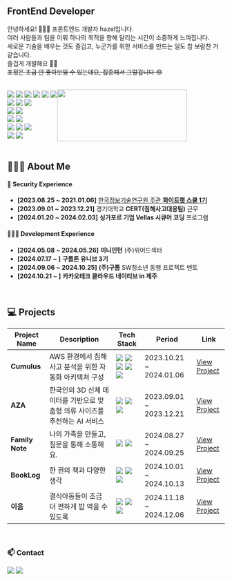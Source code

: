 ## FrontEnd Developer

안녕하세요! 🙋🏻‍♀️ 프론트엔드 개발자 hazel입니다. <br />
여러 사람들과 팀을 이뤄 하나의 목적을 향해 달리는 시간이 소중하게 느껴집니다. <br />
새로운 기술을 배우는 것도 즐겁고, 누군가를 위한 서비스를 만드는 일도 참 보람찬 거 같습니다. <br />
즐겁게 개발해요 👏🏻 <br />
~~표정은 조금 안 좋아보일 수 있는데요, 집중해서 그럴겁니다 😓~~
<br />
<br />

<div style="display: flex; flex-direction: row; align-items: center;">
<div>
<div>
  <img src="https://img.shields.io/badge/C-00599C?style=flat&logo=c&logoColor=white" />
  <img src="https://img.shields.io/badge/Python-3776AB?style=flat&logo=python&logoColor=white" />
  <img src="https://img.shields.io/badge/HTML-E34F26?style=flat&logo=html5&logoColor=white" />
  <img src="https://img.shields.io/badge/CSS-1572B6?style=flat&logo=css3&logoColor=white" />
  <img src="https://img.shields.io/badge/JavaScript-F7DF1E?style=flat&logo=javascript&logoColor=black" />
  <img src="https://img.shields.io/badge/TypeScript-007ACC?style=flat&logo=typescript&logoColor=white" />
</div>

<div>
  <img src="https://img.shields.io/badge/React-61DAFB?style=flat&logo=react&logoColor=black" />
  <img src="https://img.shields.io/badge/Emotion-EC6E4C?style=flat&logo=emotion&logoColor=white" />
  <img src="https://img.shields.io/badge/Tailwind_CSS-38B2AC?style=flat&logo=tailwind-css&logoColor=white" />
</div>

<div>
  <img src="https://img.shields.io/badge/Express-000000?style=flat&logo=express&logoColor=white" />
  <img src="https://img.shields.io/badge/FastAPI-005571?style=flat&logo=fastapi&logoColor=white" />
</div>

<div>
  <img src="https://img.shields.io/badge/MySQL-4479A1?style=flat&logo=mysql&logoColor=white" />
  <img src="https://img.shields.io/badge/MongoDB-47A248?style=flat&logo=mongodb&logoColor=white" />
</div>

<div>
  <img src="https://img.shields.io/badge/Linux-FCC624?style=flat&logo=linux&logoColor=black" />
  <img src="https://img.shields.io/badge/AWS-232F3E?style=flat&logo=amazonaws&logoColor=white" />
  <img src="https://img.shields.io/badge/Docker-2496ED?style=flat&logo=docker&logoColor=white" />
</div>

<div>
  <img src="https://img.shields.io/badge/Notion-000000?style=flat&logo=notion&logoColor=white" />
  <img src="https://img.shields.io/badge/GitHub-181717?style=flat&logo=github&logoColor=white" />
</div>
</div>

<a href="https://github.com/devxb/gitanimals">
  <img
    src="https://render.gitanimals.org/lines/gmlwlsdl?pet-id=647825472186737206&contribution-view=false"
    width="300"
    height="120"
  />
</a>
</div>
<br />

## 👩🏻‍💻 About Me

#### 🔐 Security Experience

- **[2023.08.25 ~ 2021.01.06]** [한국정보기술연구원 주관 **화이트햇 스쿨 1기**](https://m.ddaily.co.kr/page/view/2023083118071281749)
- **[2023.09.01 ~ 2023.12.21]** 경기대학교 **CERT(침해사고대응팀)** 근무
- **[2024.01.20 ~ 2024.02.03]** **싱가포르 기업 Vellas 시큐어 코딩** 프로그램

#### 👩🏻‍💻 Development Experience

- **[2024.05.08 ~ 2024.05.26]** **미니인턴** (주)위어드섹터
- **[2024.07.17 ~ ]** **구름톤 유니브 3기**
- **[2024.09.06 ~ 2024.10.25]** **(주)구름** SW청소년 동행 프로젝트 멘토
- **[2024.10.21 ~ ]** **카카오테크 클라우드 네이티브 in 제주**

<br />

## 💻 Projects

| Project Name    | Description                                                                | Tech Stack                                                                                                                                                                                                                                                                                                                                                                                                                                                                                         | Period                  | Link                                                                                |
| --------------- | -------------------------------------------------------------------------- | -------------------------------------------------------------------------------------------------------------------------------------------------------------------------------------------------------------------------------------------------------------------------------------------------------------------------------------------------------------------------------------------------------------------------------------------------------------------------------------------------- | ----------------------- | ----------------------------------------------------------------------------------- |
| **Cumulus**     | AWS 환경에서 침해사고 분석을 위한 자동화 아키텍쳐 구성                     | <img src="https://img.shields.io/badge/AWS-232F3E?style=square&logo=amazonaws&logoColor=white" /> <img src="https://img.shields.io/badge/Linux-FCC624?style=flat&logo=linux&logoColor=black" /><img src="https://img.shields.io/badge/Python-3776AB?style=flat&logo=python&logoColor=white" /> <img src="https://img.shields.io/badge/Volatility-000000?style=flat&logo=Volatility&logoColor=white" /> <img src="https://img.shields.io/badge/LiME-b7c52c?style=flat&logo=LiME&logoColor=white" /> | 2023.10.21 ~ 2024.01.06 | [View Project](https://github.com/Cumulus-AWS/Auto-IR-Analysis_Architecture_In_AWS) |
| **AZA**         | 한국인의 3D 신체 데이터를 기반으로 맞춤형 의류 사이즈를 추천하는 AI 서비스 | <img src="https://img.shields.io/badge/React-61DAFB?style=flat&logo=react&logoColor=black" /> <img src="https://img.shields.io/badge/FastAPI-005571?style=flat&logo=fastapi&logoColor=white" /> <img src="https://img.shields.io/badge/Google_Colab-F9AB00?style=plastic&logo=google-colab&logoColor=white" />                                                                                                                                                                                     | 2023.09.01 ~ 2023.12.21 | [View Project](https://github.com/AZA-BootCamp/Frontend.git)                        |
| **Family Note** | 나의 가족을 만들고, 질문을 통해 소통해요.                                  | <img src="https://img.shields.io/badge/React-61DAFB?style=flat&logo=react&logoColor=black" /> <img src="https://img.shields.io/badge/Docker-2496ED?style=flat&logo=docker&logoColor=white" />                                                                                                                                                                                                                                                                                                      | 2024.08.27 ~ 2024.09.25 | [View Project](https://github.com/9oormthonUNIV-3th-KGU/family-note-ui.git)         |
| **BookLog**     | 한 권의 책과 다양한 생각                                                   | <img src="https://img.shields.io/badge/React-61DAFB?style=flat&logo=react&logoColor=black" /> <img src="https://img.shields.io/badge/NAVER-03C75A?style=flat&logo=Naver&logoColor=white" /> <img src="https://img.shields.io/badge/Vercel-000000?style=flat&logo=vercel&logoColor=white">                                                                                                                                                                                                          | 2024.10.01 ~ 2024.10.13 | [View Project](https://github.com/team1-booklog/Frontend.git)                       |
| **이음**        | 결식아동들이 조금 더 편하게 밥 먹을 수 있도록                              | <img src="https://img.shields.io/badge/React-61DAFB?style=flat&logo=react&logoColor=black" /> <img src="https://img.shields.io/badge/kakao-ffcd00.svg?style=flat&logo=kakao&logoColor=000000" /> <img src="https://img.shields.io/badge/Vercel-000000?style=flat&logo=vercel&logoColor=white">                                                                                                                                                                                                     | 2024.11.18 ~ 2024.12.06 | [View Project](https://github.com/9oormthon-univ/2024_DANPOONG_TEAM_24_FE.git)      |

<br />

### 📫 Contact

<div>
  <a href="https://www.linkedin.com/public-profile/settings?trk=d_flagship3_profile_self_view_public_profile"><img src="https://img.shields.io/badge/LinkedIn-3b5998?style=flat&logo=LinkedIn&logoColor=white" /></a>
  <a href="mailto:heejin094@kyonggi.ac.kr"><img src="https://img.shields.io/badge/Gmail-EA4335?style=flat&logo=Gmail&logoColor=white"/></a>
</div>
